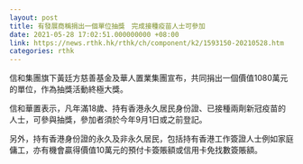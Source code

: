 ```yaml
---
layout: post
title: 有發展商稱捐出一個單位抽獎　完成接種疫苗人士可參加
date: 2021-05-28 17:02:51.000000000 +08:00
link: https://news.rthk.hk/rthk/ch/component/k2/1593150-20210528.htm
categories: rthk
---
```


信和集團旗下黃廷方慈善基金及華人置業集團宣布，共同捐出一個價值1080萬元的單位，作為抽獎活動終極大獎。

信和華置表示，凡年滿18歲、持有香港永久居民身份證、已接種兩劑新冠疫苗的人士，可參與抽獎，參加者須於今年9月1日或之前登記。

另外，持有香港身份證的永久及非永久居民，包括持有香港工作簽證人士例如家庭傭工，亦有機會贏得價值10萬元的預付卡簽賬額或信用卡免找數簽賬額。
